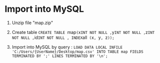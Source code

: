 # Import into MySQL
1. Unzip file "map.zip"
2. Create table 
`CREATE TABLE `map` ( `x` INT NOT NULL , `y` INT NOT NULL , `z` INT NOT NULL , `id` INT NOT NULL , INDEX `all` (`x`, `y`, `z`));`

3. Import into MySQL by query :
`LOAD DATA LOCAL INFILE 'C:/Users/{UserName}/Desktop/map.csv' INTO TABLE map FIELDS TERMINATED BY ';' LINES TERMINATED BY '\n';`
